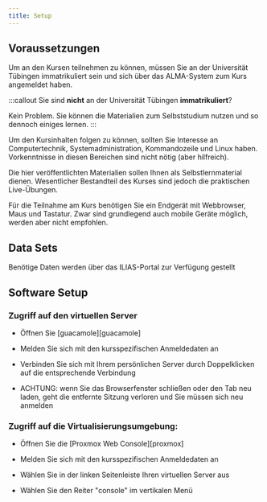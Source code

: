 ```yaml
---
title: Setup
---
```


## Voraussetzungen

Um an den Kursen teilnehmen zu können, müssen Sie an der Universität Tübingen immatrikuliert sein und sich über das ALMA-System zum Kurs angemeldet haben.

:::callout
Sie sind **nicht** an der Universität Tübingen **immatrikuliert**? 

Kein Problem. Sie können die Materialien zum Selbststudium nutzen und so dennoch einiges lernen.
:::

Um den Kursinhalten folgen zu können, sollten Sie Interesse an Computertechnik, Systemadministration, Kommandozeile und Linux haben. Vorkenntnisse in diesen Bereichen sind nicht nötig (aber hilfreich).

Die hier veröffentlichten Materialien sollen Ihnen als Selbstlernmaterial dienen. Wesentlicher Bestandteil des Kurses sind jedoch die praktischen Live-Übungen.

Für die Teilnahme am Kurs benötigen Sie ein Endgerät mit Webbrowser, Maus und Tastatur. Zwar sind grundlegend auch mobile Geräte möglich, werden aber nicht empfohlen.

## Data Sets

<!--
FIXME: place any data you want learners to use in `episodes/data` and then use
       a relative link ( [data zip file](data/lesson-data.zip) ) to provide a
       link to it, replacing the example.com link.
-->
Benötige Daten werden über das ILIAS-Portal zur Verfügung gestellt

## Software Setup

### Zugriff auf den virtuellen Server

+ Öffnen Sie [guacamole][guacamole]

+ Melden Sie sich mit den kursspezifischen Anmeldedaten an

+ Verbinden Sie sich mit Ihrem persönlichen Server durch Doppelklicken auf die entsprechende Verbindung

+ ACHTUNG: wenn Sie das Browserfenster schließen oder den Tab neu laden, geht die entfernte Sitzung verloren und Sie müssen sich neu anmelden

### Zugriff auf die Virtualisierungsumgebung:

+ Öffnen Sie die [Proxmox Web Console][proxmox]

+ Melden Sie sich mit den kursspezifischen Anmeldedaten an

+ Wählen Sie in der linken Seitenleiste Ihren virtuellen Server aus

+ Wählen Sie den Reiter "console" im vertikalen Menü


